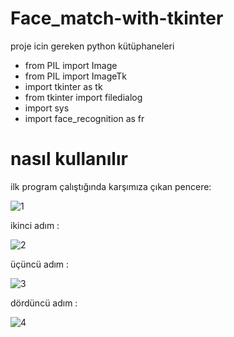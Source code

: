 
# Face_match-with-tkinter
proje icin gereken python kütüphaneleri

* from PIL import Image 
* from PIL import ImageTk
* import tkinter as tk
* from tkinter import filedialog
* import sys
* import face_recognition as fr

# nasıl kullanılır
ilk program çalıştığında karşımıza çıkan pencere:


![1](https://user-images.githubusercontent.com/68020295/90290985-8c0f8500-de87-11ea-81b4-6b0b4f000130.PNG)


ikinci adım :

![2](https://user-images.githubusercontent.com/68020295/90291308-4dc69580-de88-11ea-82c7-89342ad93e80.PNG)

üçüncü adım :

![3](https://user-images.githubusercontent.com/68020295/90291319-51f2b300-de88-11ea-80c6-8486b4a55f90.PNG)

dördüncü adım :

![4](https://user-images.githubusercontent.com/68020295/90291322-54eda380-de88-11ea-8040-dbdecc70b8d1.PNG)
